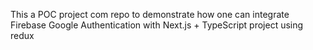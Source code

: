 This a POC project com repo to demonstrate how one can integrate Firebase Google Authentication with Next.js + TypeScript project using redux
